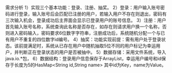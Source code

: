 需求分析
1）实现三个基本功能：登录、注册、抽奖。
2）登录：用户输入账号密码进行登录，输入账号后会匹配已注册的用户，若输入用户不存在则退出，密码有三次输入机会，登录成功后主界面会显示已登录用户的账号信息。
3）注册：用户首先输入账号名称，系统查询此名称是否存在，如存在则请求用户换一个名称，否则进入密码输入，密码要求6位数字字符串，注册成功后，系统随机分配一个与已有用户不重复的四位数字id编号。
4）抽奖：功能实现前提：需有用户处于登录状态。该前提满足时，系统从已存在用户中随机抽取5位不同的用户标记为幸运用户，并判断正在登录状态的用户是否被抽中。
5）数据存储：采用文件系统，导入java.io.*包，
6）数据结构：登录用户信息保存于ArrayList，幸运用户编号和id保存于长度为5的HasMap<String id,String name> 其中id为Key，name为Value。